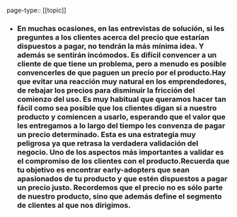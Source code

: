 page-type:: [[topic]]
- ### En muchas ocasiones, en las entrevistas de solución, si les preguntes a los clientes acerca del precio que estarían dispuestos a pagar, no tendrán la más mínima idea. Y además se sentirán incómodos. Es difícil convencer a un cliente de que tiene un problema, pero a menudo es posible convencerles de que paguen un precio por el producto.Hay que evitar una reacción muy natural en los emprendedores, de rebajar los precios para disminuir la fricción del comienzo del uso. Es muy habitual que queramos hacer tan fácil como sea posible que los clientes digan si a nuestro producto y comiencen a usarlo, esperando que el valor que les entregamos a lo largo del tiempo les convenza de pagar un precio determinado. Esta es una estrategia muy peligrosa ya que retrasa la verdadera validación del negocio. Uno de los aspectos más importantes a validar es el compromiso de los clientes con el producto.Recuerda que tu objetivo es encontrar early-adopters que sean apasionados de tu producto y que estén dispuestos a pagar un precio justo. Recordemos que el precio no es sólo parte de nuestro producto, sino que además define el segmento de clientes al que nos dirigimos.



